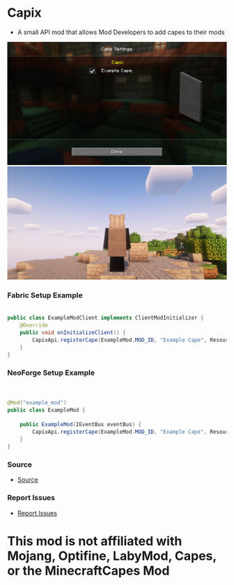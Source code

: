 # Capix
- A small API mod that allows Mod Developers to add capes to their mods

[![Config Screen][product]](https://modrinth.com/mod/capix)
[![Example][example]](https://modrinth.com/mod/capix)

### Fabric Setup Example

```java

public class ExampleModClient implements ClientModInitializer {
    @Override
    public void onInitializeClient() {
        CapixApi.registerCape(ExampleMod.MOD_ID, "Example Cape", ResourceLocation.fromNamespaceAndPath("textures/example_cape.png"), "https://raw.githubusercontent.com/ExampleTeam/Example/master/namelist.txt");
    }
}
```

### NeoForge Setup Example
```java


@Mod("example_mod")
public class ExampleMod {

    public ExampleMod(IEventBus eventBus) {
        CapixApi.registerCape(ExampleMod.MOD_ID, "Example Cape", ResourceLocation.fromNamespaceAndPath("textures/example_cape.png"), "https://raw.githubusercontent.com/ExampleTeam/Example/master/namelist.txt");
    }
}
```

### Source
* [Source](https://github.com/ChorusTeam/Capix)

### Report Issues
* [Report Issues](https://github.com/ChorusTeam/Capix/issues)

# This mod is not affiliated with Mojang, Optifine, LabyMod, Capes, or the MinecraftCapes Mod

[Product]: config_screen.png
[Example]: cape_example.png
